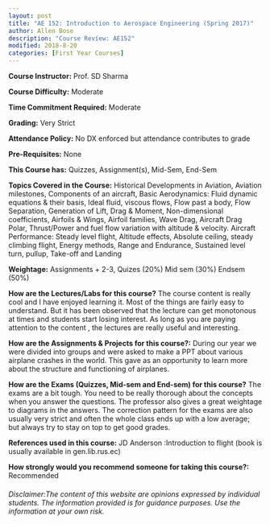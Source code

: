 ```yaml
---
layout: post
title: "AE 152: Introduction to Aerospace Engineering (Spring 2017)"
author: Allen Bose
description: "Course Review: AE152"
modified: 2018-8-20
categories: [First Year Courses]
---
```


**Course Instructor:** Prof. SD Sharma

**Course Difficulty:** Moderate

**Time Commitment Required:** Moderate

**Grading:** Very Strict

**Attendance Policy:** No DX enforced but attendance contributes to grade

**Pre-Requisites:** None

**This Course has:** Quizzes, Assignment(s), Mid-Sem, End-Sem

**Topics Covered in the Course:**
Historical Developments in Aviation, Aviation milestones, Components of an aircraft, Basic Aerodynamics: Fluid dynamic equations & their basis, Ideal fluid, viscous flows, Flow past a body, Flow Separation, Generation of Lift, Drag & Moment, Non-dimensional coefficients, Airfoils & Wings, Airfoil families, Wave Drag, Aircraft Drag Polar, Thrust/Power and fuel flow variation with altitude & velocity. Aircraft Performance: Steady level flight, Altitude effects, Absolute ceiling, steady climbing flight, Energy methods, Range and Endurance, Sustained level turn, pullup, Take-off and Landing

**Weightage:**
Assignments +   2-3, Quizes    (20%)
Mid sem (30%)
Endsem (50%)

**How are the Lectures/Labs for this course?**
The course content is really cool and I have enjoyed learning it. Most of the things are fairly easy to understand. But it has been observed that the lecture can get monotonous at times and students  start losing interest. As long as you are paying attention to the content , the lectures are really useful and interesting.

**How are the Assignments & Projects for this course?:**
During our year we were divided into groups and were asked to make a PPT about various airplane crashes in the world. This gave as an opportunity to learn more about the structure and functioning of airplanes. 

**How are the Exams (Quizzes, Mid-sem and End-sem) for this course?**
The exams are a bit tough. You need to be really thorough about the concepts when you answer the questions. The professor also gives a great weightage to diagrams in the answers. The correction pattern for the exams are also usually very strict and often the whole class ends up with a low average; but always try to stay on top to get good grades.

**References used in this course:**
JD Anderson :Introduction to flight
(book is usually available in gen.lib.rus.ec)

**How strongly would you recommend someone for taking this course?:**
Recommended

###### Disclaimer:The content of this website are opinions expressed by individual students. The information provided is for guidance purposes. Use the information at your own risk.